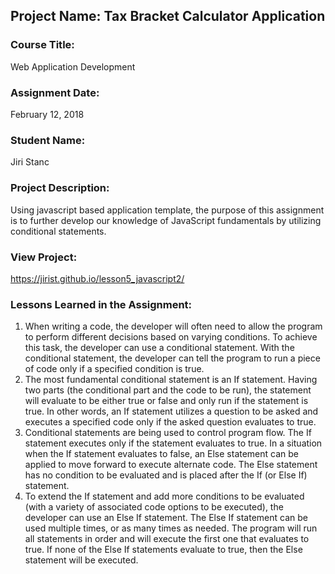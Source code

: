 ## Project Name:  Tax Bracket Calculator Application

### Course Title:
Web Application Development

### Assignment Date:  
February 12, 2018

### Student Name:  
Jiri Stanc

### Project Description:
Using javascript based application template, the purpose of this assignment is to further develop our knowledge of JavaScript fundamentals by utilizing conditional statements.

### View Project:
https://jirist.github.io/lesson5_javascript2/

### Lessons Learned in the Assignment:
1. When writing a code, the developer will often need to allow the program to perform different decisions based on varying conditions. To achieve this task, the developer can use a conditional statement. With the conditional statement, the developer can tell the program to run a piece of code only if a specified condition is true.
2. The most fundamental conditional statement is an If statement. Having two parts (the conditional part and the code to be run), the statement will evaluate to be either true or false and only run if the statement is true. In other words, an If statement utilizes a question to be asked and executes a specified code only if the asked question evaluates to true.
3. Conditional statements are being used to control program flow. The If statement executes only if the statement evaluates to true. In a situation when the If statement evaluates to false, an Else statement can be applied to move forward to execute alternate code. The Else statement has no condition to be evaluated and is placed after the If (or Else If) statement.
4. To extend the If statement and add more conditions to be evaluated (with a variety of associated code options to be executed), the developer can use an Else If statement. The Else If statement can be used multiple times, or as many times as needed. The program will run all statements in order and will execute the first one that evaluates to true. If none of the Else If statements evaluate to true, then the Else statement will be executed.


